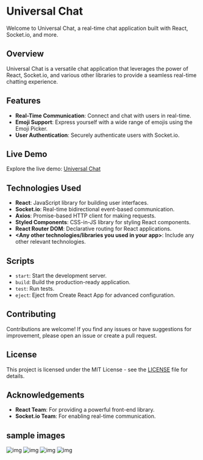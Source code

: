 # Universal Chat

Welcome to Universal Chat, a real-time chat application built with React, Socket.io, and more.

## Overview

Universal Chat is a versatile chat application that leverages the power of React, Socket.io, and various other libraries to provide a seamless real-time chatting experience.

## Features

- **Real-Time Communication**: Connect and chat with users in real-time.
- **Emoji Support**: Express yourself with a wide range of emojis using the Emoji Picker.
- **User Authentication**: Securely authenticate users with Socket.io.

## Live Demo

Explore the live demo: [Universal Chat](https://chat-app-snappy.netlify.app/)

## Technologies Used

- **React**: JavaScript library for building user interfaces.
- **Socket.io**: Real-time bidirectional event-based communication.
- **Axios**: Promise-based HTTP client for making requests.
- **Styled Components**: CSS-in-JS library for styling React components.
- **React Router DOM**: Declarative routing for React applications.
- **<Any other technologies/libraries you used in your app>**: Include any other relevant technologies.

## Scripts

- `start`: Start the development server.
- `build`: Build the production-ready application.
- `test`: Run tests.
- `eject`: Eject from Create React App for advanced configuration.

## Contributing

Contributions are welcome! If you find any issues or have suggestions for improvement, please open an issue or create a pull request.

## License

This project is licensed under the MIT License - see the [LICENSE](LICENSE) file for details.

## Acknowledgements

- **React Team**: For providing a powerful front-end library.
- **Socket.io Team**: For enabling real-time communication.

## sample images
![img](https://github.com/ayushsolanki29/chat-app-main/blob/main/1.png?raw=true)
![img](https://github.com/ayushsolanki29/chat-app-main/blob/main/2.png?raw=true)
![img](https://github.com/ayushsolanki29/chat-app-main/blob/main/3.png?raw=true)
![img](https://github.com/ayushsolanki29/chat-app-main/blob/main/4.png?raw=true)